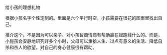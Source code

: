 给小孩的理想礼物

根据小孩名字个性定制的。里面是六个平行时空，小孩需要在很花的图案里找出自己。

推介这个，不是因为可以亲子、对小孩智商情商有帮助赢在起跑线什么的。而是，小屁孩会安静地研究好多个小时，父母可以重拾人生、过点有意义的生活、降低自杀和杀人的欲望，对自己的身心健康很有帮助。
